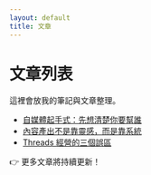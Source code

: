 ```yaml
---
layout: default
title: 文章
---
```


# 文章列表

這裡會放我的筆記與文章整理。  

- [自媒體起手式：先想清楚你要幫誰](#)
- [內容產出不是靠靈感，而是靠系統](#)
- [Threads 經營的三個誤區](#)

👉 更多文章將持續更新！
